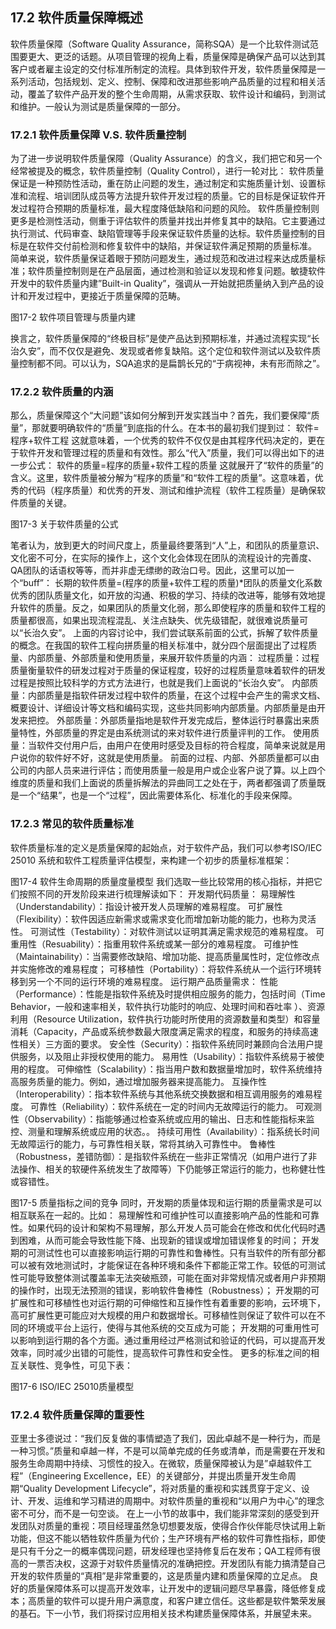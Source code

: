 ## 17.2 软件质量保障概述

软件质量保障（Software Quality Assurance，简称SQA）是一个比软件测试范围要更大、更泛的话题。从项目管理的视角上看，质量保障是确保产品可以达到其客户或者雇主设定的交付标准所制定的流程。具体到软件开发，软件质量保障是一系列活动，包括规划、定义、控制、保障和改进那些影响产品质量的过程和相关活动，覆盖了软件产品开发的整个生命周期，从需求获取、软件设计和编码，到测试和维护。一般认为测试是质量保障的一部分。

### 17.2.1 软件质量保障 V.S. 软件质量控制

为了进一步说明软件质量保障（Quality Assurance）的含义，我们把它和另一个经常被提及的概念，软件质量控制（Quality Control），进行一轮对比：
	软件质量保证是一种预防性活动，重在防止问题的发生，通过制定和实施质量计划、设置标准和流程、培训团队成员等方法提升软件开发过程的质量。它的目标是保证软件开发过程符合预期的质量标准，最大程度降低缺陷和问题的风险。
	软件质量控制则更多是检测性活动，侧重于评估软件的质量并找出并修复其中的缺陷。它主要通过执行测试、代码审查、缺陷管理等手段来保证软件质量的达标。软件质量控制的目标是在软件交付前检测和修复软件中的缺陷，并保证软件满足预期的质量标准。
简单来说，软件质量保证着眼于预防问题发生，通过规范和改进过程来达成质量标准；软件质量控制则是在产品层面，通过检测和验证以发现和修复问题。敏捷软件开发中的软件质量内建”Built-in Quality”，强调从一开始就把质量纳入到产品的设计和开发过程中，更接近于质量保障的范畴。
 
图17-2 软件项目管理与质量内建

换言之，软件质量保障的“终极目标”是使产品达到预期标准，并通过流程实现“长治久安”，而不仅仅是避免、发现或者修复缺陷。这个定位和软件测试以及软件质量控制都不同。可以认为，SQA追求的是扁鹊长兄的“于病视神，未有形而除之”。

### 17.2.2 软件质量的内涵

那么，质量保障这个“大问题”该如何分解到开发实践当中？首先，我们要保障“质量”，那就要明确软件的“质量”到底指的什么。在本书的最初我们提到过：
软件=程序+软件工程
这就意味着，一个优秀的软件不仅仅是由其程序代码决定的，更在于软件开发和管理过程的质量和有效性。那么“代入”质量，我们可以得出如下的进一步公式：
软件的质量=程序的质量+软件工程的质量
这就展开了“软件的质量”的含义。这里，软件质量被分解为“程序的质量”和“软件工程的质量”。这意味着，优秀的代码（程序质量）和优秀的开发、测试和维护流程（软件工程质量）是确保软件质量的关键。
 
图17-3 关于软件质量的公式

笔者认为，放到更大的时间尺度上，质量最终要落到“人”上，和团队的质量意识、文化密不可分，在实际的操作上，这个文化会体现在团队的流程设计的完善度、QA团队的话语权等等，而并非虚无缥缈的政治口号。因此，这里可以加一个“buff”：
长期的软件质量=(程序的质量+软件工程的质量)*团队的质量文化系数
优秀的团队质量文化，如开放的沟通、积极的学习、持续的改进等，能够有效地提升软件的质量。反之，如果团队的质量文化弱，那么即使程序的质量和软件工程的质量都很高，如果出现流程混乱、关注点缺失、优先级错配，就很难说质量可以“长治久安”。
上面的内容讨论中，我们尝试联系前面的公式，拆解了软件质量的概念。在我国的软件工程向拼质量的相关标准中，就分四个层面提出了过程质量、内部质量、外部质量和使用质量，来展开软件质量的内涵：
	过程质量：过程质量衡量软件的研发过程对于质量的保证程度，较好的过程质量意味着软件的研发过程是按照比较科学的方式方法进行，也就是我们上面说的“长治久安”。
	内部质量：内部质量是指软件研发过程中软件的质量，在这个过程中会产生的需求文档、概要设计、详细设计等文档和编码实现，这些共同影响内部质量。内部质量是由开发来把控。
	外部质量：外部质量指地是软件开发完成后，整体运行时暴露出来质量特性，外部质量的界定是由系统测试的来对软件进行质量评判的工作。
	使用质量：当软件交付用户后，由用户在使用时感受及目标的符合程度，简单来说就是用户说你的软件好不好，这就是使用质量。
前面的过程、内部、外部质量都可以由公司的内部人员来进行评估；而使用质量一般是用户或企业客户说了算。以上四个维度的质量和我们上面说的质量拆解法的异曲同工之处在于，两者都强调了质量既是一个“结果”，也是一个“过程”，因此需要体系化、标准化的手段来保障。

### 17.2.3 常见的软件质量标准

软件质量标准的定义是质量保障的起始点，对于软件产品，我们可以参考ISO/IEC 25010 系统和软件工程质量评估模型，来构建一个初步的质量标准框架：
 
图17-4 软件生命周期的质量度量模型
我们选取一些比较常用的核心指标，并把它们按照不同的开发阶段来进行梳理解读如下：
	开发期代码质量：
	易理解性（Understandability）：指设计被开发人员理解的难易程度。
	可扩展性（Flexibility）：软件因适应新需求或需求变化而增加新功能的能力，也称为灵活性。
	可测试性（Testability）：对软件测试以证明其满足需求规范的难易程度。
	可重用性（Resuability）：指重用软件系统或某一部分的难易程度。
	可维护性（Maintainability）：当需要修改缺陷、增加功能、提高质量属性时，定位修改点并实施修改的难易程度；
	可移植性（Portability）：将软件系统从一个运行环境转移到另一个不同的运行环境的难易程度。
	运行期产品质量需求：
	性能（Performance）：性能是指软件系统及时提供相应服务的能力，包括时间（Time Behavior，一般和速率相关，软件执行功能时的响应、处理时间和吞吐率 ）、资源利用（Resource Utilization，软件执行功能时所使用的资源数量和类型）和容量消耗（Capacity，产品或系统参数最大限度满足需求的程度，和服务的持续高速性相关）三方面的要求。
	安全性（Security）：指软件系统同时兼顾向合法用户提供服务，以及阻止非授权使用的能力。
	易用性（Usability）：指软件系统易于被使用的程度。
	可伸缩性（Scalability）：指当用户数和数据量增加时，软件系统维持高服务质量的能力。例如，通过增加服务器来提高能力。
	互操作性（Interoperability）：指本软件系统与其他系统交换数据和相互调用服务的难易程度。
	可靠性（Reliability）：软件系统在一定的时间内无故障运行的能力。
	可观测性（Observability）：指能够通过检查系统或应用的输出、日志和性能指标来监控、测量和理解系统或应用的状态。。
	持续可用性（Availability）：指系统长时间无故障运行的能力，与可靠性相关联，常将其纳入可靠性中。
	鲁棒性（Robustness，差错防御）：是指软件系统在一些非正常情况（如用户进行了非法操作、相关的软硬件系统发生了故障等）下仍能够正常运行的能力，也称健壮性或容错性。
 
图17-5 质量指标之间的竞争
同时，开发期的质量体现和运行期的质量需求是可以相互联系在一起的。比如：
	易理解性和可维护性可以直接影响产品的性能和可靠性。如果代码的设计和架构不易理解，那么开发人员可能会在修改和优化代码时遇到困难，从而可能会导致性能下降、出现新的错误或增加错误修复的时间；
	开发期的可测试性也可以直接影响运行期的可靠性和鲁棒性。只有当软件的所有部分都可以被有效地测试时，才能保证在各种环境和条件下都能正常工作。较低的可测试性可能导致整体测试覆盖率无法突破瓶颈，可能在面对非常规情况或者用户非预期的操作时，出现无法预测的错误，影响软件鲁棒性（Robustness）；
	开发期的可扩展性和可移植性也对运行期的可伸缩性和互操作性有着重要的影响，云环境下，高可扩展性更可能应对大规模的用户和数据增长。可移植性则保证了软件可以在不同的环境或平台上运行，使得与其他系统的交互成为可能；
	开发期的可重用性可以影响到运行期的各个方面。通过重用经过严格测试和验证的代码，可以提高开发效率，同时减少出错的可能性，提高软件可靠性和安全性。
更多的标准之间的相互关联性、竞争性，可见下表：
 
图17-6 ISO/IEC 25010质量模型

### 17.2.4 软件质量保障的重要性

亚里士多德说过：“我们反复做的事情塑造了我们，因此卓越不是一种行为，而是一种习惯。”质量和卓越一样，不是可以简单完成的任务或清单，而是需要在开发和服务生命周期中持续、习惯性的投入。在微软，质量保障被认为是”卓越软件工程”（Engineering Excellence，EE）的关键部分，并提出质量开发生命周期“Quality Development Lifecycle”，将对质量的重视和实践贯穿于定义、设计、开发、运维和学习精进的周期中。对软件质量的重视和“以用户为中心”的理念密不可分，而不是一句空谈。
在上一小节的故事中，我们能非常深刻的感受到开发团队对质量的重视：项目经理虽然急切想要发版，使得合作伙伴能尽快试用上新功能，但这不能以牺牲软件质量为代价；生产环境有严格的软件可靠性指标，即使是只有千分之一的概率偶现问题，研发经理也坚持修复后在发布；QA工程师有很高的一票否决权，这源于对软件质量情况的准确把控。开发团队有能力搞清楚自己开发的软件质量的“真相”是非常重要的，这是质量内建和质量保障的立足点。
良好的质量保障体系可以提高开发效率，让开发中的逻辑问题尽早暴露，降低修复成本；高质量的软件可以提升用户满意度，和客户建立信任。这些都是软件繁荣发展的基石。下一小节，我们将探讨应用相关技术构建质量保障体系，并展望未来。

